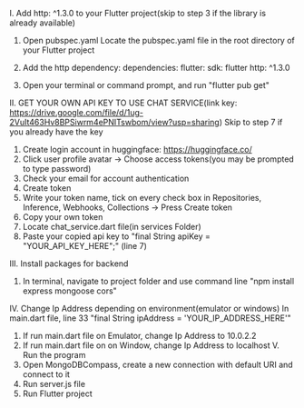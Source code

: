 I. Add http: ^1.3.0 to your Flutter project(skip to step 3 if the library is already available)
  1. Open pubspec.yaml
  Locate the pubspec.yaml file in the root directory of your Flutter project
  
  2. Add the http dependency:
  dependencies:
    flutter:
      sdk: flutter
    http: ^1.3.0
  
  3. Open your terminal or command prompt, and run "flutter pub get"

II. GET YOUR OWN API KEY TO USE CHAT SERVICE(link key: https://drive.google.com/file/d/1ug-2VuIt463Hv8BPSiwrm4ePNITswbom/view?usp=sharing)
Skip to step 7 if you already have the key
1. Create login account in huggingface: https://huggingface.co/
2. Click user profile avatar -> Choose access tokens(you may be prompted to type password)
3. Check your email for account authentication
4. Create token
5. Write your token name, tick on every check box in Repositories, Inference, Webhooks, Collections -> Press Create token
6. Copy your own token
7. Locate chat_service.dart file(in services Folder)
8. Paste your copied api key to "final String apiKey = "YOUR_API_KEY_HERE";" (line 7)

III. Install packages for backend
  1. In terminal, navigate to project folder and use command line "npm install express mongoose cors"

IV. Change Ip Address depending on environment(emulator or windows)
In main.dart file, line 33 "final String ipAddress = 'YOUR_IP_ADDRESS_HERE'"
  1. If run main.dart file on Emulator, change Ip Address to 10.0.2.2
  2. If run main.dart file on on Window, change Ip Address to localhost
V. Run the program
  1. Open MongoDBCompass, create a new connection with default URI and connect to it
  2. Run server.js file
  3. Run Flutter project
